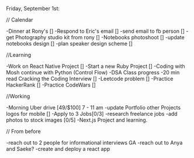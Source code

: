 Friday, September 1st:

// Calendar

-Dinner at Rony's []
-Respond to Eric's email []
-send email to fb person []
-get Photography studio kit from rony []
-Notebooks photoshoot []
-update notebooks design []
-plan speaker design scheme [] 

//Learning

-Work on React Native Project []
-Start a new Ruby Project []
-Coding with Mosh continue with Python (Control Flow)
-DSA Class progress
-20 min read Cracking the Coding Interview []
-Leetcode problem []
-Practice HackerRank []
-Practice CodeWars []

//Working

-Morning Uber drive [49/$100] 7 - 11 am
-update Portfolio other Projects logos for mobile []
-Apply to 3 Jobs[0/3]
-research freelance jobs
-add photos to stock images [0/5]
-Next.js Project and learning.

// From before

-reach out to 2 people for informational interviews GA
-reach out to Anya and Saeke?
-create and deploy a react app
